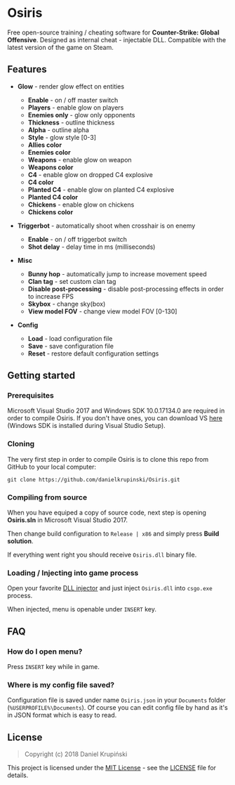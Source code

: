 # Osiris

Free open-source training / cheating software for **Counter-Strike: Global Offensive**. Designed as internal cheat - injectable DLL. Compatible with the latest version of the game on Steam.

## Features

* **Glow** - render glow effect on entities
    * **Enable** - on / off master switch
    * **Players** - enable glow on players
    * **Enemies only** - glow only opponents
    * **Thickness** - outline thickness
    * **Alpha** - outline alpha
    * **Style** - glow style [0-3]
    * **Allies color**
    * **Enemies color**
    * **Weapons** - enable glow on weapon
    * **Weapons color**
    * **C4** - enable glow on dropped C4 explosive
    * **C4 color**
    * **Planted C4** - enable glow on planted C4 explosive
    * **Planted C4 color**
    * **Chickens** - enable glow on chickens
    * **Chickens color**

* **Triggerbot** - automatically shoot when crosshair is on enemy
    * **Enable** - on / off triggerbot switch
    * **Shot delay** - delay time in ms (milliseconds)

* **Misc**
    * **Bunny hop** - automatically jump to increase movement speed
    * **Clan tag** - set custom clan tag
    * **Disable post-processing** - disable post-processing effects in order to increase FPS
    * **Skybox** - change sky(box)
    * **View model FOV** - change view model FOV [0-130]

* **Config**
    * **Load** - load configuration file
    * **Save** - save configuration file
    * **Reset** - restore default configuration settings

## Getting started

### Prerequisites
Microsoft Visual Studio 2017 and Windows SDK 10.0.17134.0 are required in order to compile Osiris. If you don't have ones, you can download VS [here](https://visualstudio.microsoft.com/) (Windows SDK is installed during Visual Studio Setup).

### Cloning
The very first step in order to compile Osiris is to clone this repo from GitHub to your local computer:
```
git clone https://github.com/danielkrupinski/Osiris.git
```

### Compiling from source

When you have equiped a copy of source code, next step is opening **Osiris.sln** in Microsoft Visual Studio 2017.

Then change build configuration to `Release | x86` and simply press **Build solution**.

If everything went right you should receive `Osiris.dll`  binary file.

### Loading / Injecting into game process

Open your favorite [DLL injector](https://en.wikipedia.org/wiki/DLL_injection) and just inject `Osiris.dll` into `csgo.exe` process.

When injected, menu is openable under `INSERT` key.

## FAQ

### How do I open menu?
Press `INSERT` key while in game.

### Where is my config file saved?
Configuration file is saved under name `Osiris.json` in your `Documents` folder (`%USERPROFILE%\Documents`). Of course you can edit config file by hand as it's in JSON format which is easy to read.

## License

> Copyright (c) 2018 Daniel Krupiński

This project is licensed under the [MIT License](https://opensource.org/licenses/mit-license.php) - see the [LICENSE](LICENSE) file for details.
